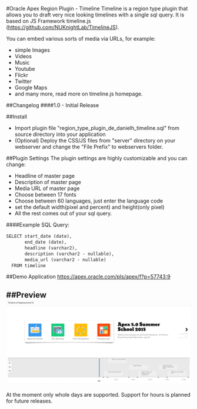 #Oracle Apex Region Plugin - Timeline
Timeline is a region type plugin that allows you to draft very nice looking timelines with a single sql query.
It is based on JS Framework timeline.js (https://github.com/NUKnightLab/TimelineJS).

You can embed various sorts of media via URLs, for example:
- simple Images
- Videos
- Music
- Youtube
- Flickr 
- Twitter
- Google Maps
- and many more, read more on timeline.js homepage.

##Changelog
####1.0 - Initial Release

##Install
- Import plugin file "region_type_plugin_de_danielh_timeline.sql" from source directory into your application
- (Optional) Deploy the CSS/JS files from "server" directory on your webserver and change the "File Prefix" to webservers folder.

##Plugin Settings
The plugin settings are highly customizable and you can change:
- Headline of master page
- Description of master page
- Media URL of master page
- Choose between 17 fonts
- Choose between 60 languages, just enter the language code
- set the default width(pixel and percent) and height(only pixel)
- All the rest comes out of your sql query.

####Example SQL Query:
```language-sql
SELECT start_date (date),
       end_date (date),
       headline (varchar2),
       description (varchar2 - nullable),
       media_url (varchar2 - nullable)
  FROM timeline
```
##Demo Application
https://apex.oracle.com/pls/apex/f?p=57743:9

##Preview
![](https://github.com/Dani3lSun/apex-plugin-timeline/blob/master/preview.png)
---

At the moment only whole days are supported. Support for hours is planned for future releases.
